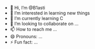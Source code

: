 - 👋 Hi, I’m @B1asti
- 👀 I’m interested in learning new things
- 🌱 I’m currently learning C
- 💞️ I’m looking to collaborate on ...
- 📫 How to reach me ...
- 😄 Pronouns: ...
- ⚡ Fun fact: ...

<!---
B1asti/B1asti is a ✨ special ✨ repository because its `README.md` (this file) appears on your GitHub profile.
You can click the Preview link to take a look at your changes.
--->
